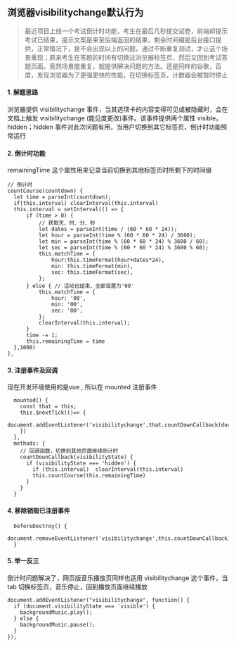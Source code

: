 <!--
 * @Description: 浏览器 visibilitychange 事件
 * @Author: 陈春凯
 * @Date: 2021-06-04 17:16:35
 * @LastEditTime: 2021-06-04 18:06:50
 * @LastEditor: 陈春凯
-->

## 浏览器visibilitychange默认行为

> 最近项目上线一个考试倒计时功能，考生在最后几秒提交试卷，前端却提示考试已结束，提示文案是来至后端返回的结果，剩余时间缀是后台接口提供，正常情况下，是不会出现以上的问题，通过不断重复测试，才让这个场景重现；原来考生在答题的时间有切换过浏览器标签页，然后又回到考试答题页面。竟然场景能重复，就提供解决问题的方法。还是同样的谷歌，百度，发现浏览器为了更强更快的性能，在切换标签页，计数器会被暂时停止

#### 1. 解题思路

  浏览器提供 visibilitychange 事件，当其选项卡的内容变得可见或被隐藏时，会在文档上触发 visibilitychange (能见度更改)事件。该事件提供两个属性 visible，hidden；hidden 事件对此次问题有用，当用户切换到其它标签页，倒计时功能照常运行

#### 2. 倒计时功能
 remainingTime 这个属性用来记录当前切换到其他标签页时所剩下的时间缀
```
// 倒计时
countCourse(countdown) {
  let time = parseInt(countdown);
  if(this.interval) clearInterval(this.interval)
  this.interval = setInterval(() => {
      if (time > 0) {
          // 获取天、时、分、秒
          let dates = parseInt(time / (60 * 60 * 24));
          let hour = parseInt(time % (60 * 60 * 24) / 3600);
          let min = parseInt(time % (60 * 60 * 24) % 3600 / 60);
          let sec = parseInt(time % (60 * 60 * 24) % 3600 % 60);
          this.matchTime = {
              hour:this.timeFormat(hour+dates*24),
              min: this.timeFormat(min),
              sec: this.timeFormat(sec),
          };
      } else { // 活动已结束，全部设置为'00'
          this.matchTime = {
              hour: '00',
              min: '00',
              sec: '00',
          };
          clearInterval(this.interval);
      }
      time -= 1;
      this.remainingTime = time
  },1000)
},
```

#### 3. 注册事件及回调
 现在开发环境使用的是vue , 所以在 mounted 注册事件
```
  mounted() {
    const that = this;
    this.$nextTick(()=> {
      document.addEventListener('visibilitychange',that.countDownCallback(document.visibilityState))
    })
  },
  methods: {
    // 回调函数，切换到其他页面继续倒计时
    countDownCallback(visibilityState) {
      if (visibilityState === 'hidden') {
        if (this.interval)  clearInterval(this.interval)
        this.countCourse(this.remainingTime)
      }
    }
  }
```

#### 4. 移除销毁已注册事件
```
  beforeDestroy() {
    document.removeEventListener('visibilitychange',this.countDownCallback)
  }
```

#### 5. 举一反三
倒计时问题解决了，网页版音乐播放页同样也适用 visibilitychange 这个事件，当tab 切换标签页，音乐停止，回到播放页面继续播放
```
document.addEventListener("visibilitychange", function() {
  if (document.visibilityState === 'visible') {
    backgroundMusic.play();
  } else {
    backgroundMusic.pause();
  }
});
```

